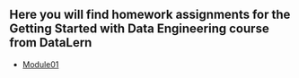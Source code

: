 ## Here you will find homework assignments for the Getting Started with Data Engineering course from DataLern

* [Module01](https://github.com/ihoraryku/datalern/blob/main/DE-101/Module01/README.md)
